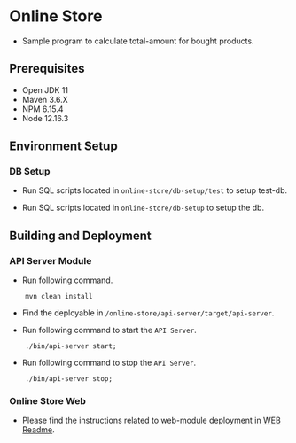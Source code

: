 # Online Store #

* Sample program to calculate total-amount for bought products.

## Prerequisites ##

* Open JDK 11
* Maven 3.6.X
* NPM 6.15.4
* Node 12.16.3

## Environment Setup ##

### DB Setup ###

* Run SQL scripts located in  ```online-store/db-setup/test``` to setup test-db.

* Run SQL scripts located in ```online-store/db-setup``` to setup the db.

## Building and Deployment ##

### API Server Module ###

* Run following command.

```shell script
    mvn clean install
```

* Find the deployable in ```/online-store/api-server/target/api-server```.

* Run following command to start the ```API Server```.

```shell script
    ./bin/api-server start;
``` 

* Run following command to stop the ```API Server```.


```shell script
    ./bin/api-server stop;
``` 

### Online Store Web ###

* Please find the instructions related to web-module deployment in [WEB Readme](./online-store-web/README.md).